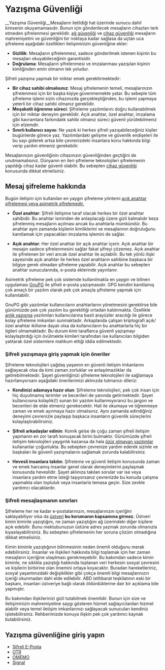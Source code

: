 # Yazışma Güvenliği

__Yazışma Güvenliği__Mesajların iletildiği hat üzerinde sunucu dahil kimsenin okuyamamasıdır. Bunun için gönderilecek mesajların cihazları terk etmeden şifrelenmesi gereklidir. [ağ güvenliği](../ag_guvenligi/) ve [cihaz güvenliği](../cihaz_guvenligi/) mesajların mahremiyetini ve güvenliğini bir noktaya kadar sağlasa da uçtan uca şifreleme aşağıdaki özellikleri iletişiminizin güvenliğine ekler:

* __Gizlilik__: Mesajların şifrelenmesi, sadece gönderilmek istenen kişinin bu mesajları okuyabileceğinin garantisidir.
* __Doğrulama__: Mesajların şifrelenmesi ve imzalanması yazışılan kişinin kimliğinden emin olmanın tek yoludur.

Şifreli yazışma yapmak bir miktar emek gerektirmektedir:

* __Bir cihaz sahibi olmalısınız__: Mesaj şifrelemenin temeli, mesajlarınızın şifrelenmesi için bir başka kişiye güvenmemekte yatar. Bu sebeple tüm şifreleme işlemi sizin cihazınızda gerçekleştiğinden, bu işlemi yapmaya yeterli bir cihaz sahibi olmanız gereklidir.
* __Meşakatli öğrenme süreci__: Şifreleme yazılımlarını doğru kullanabilmek için bir miktar deneyim gereklidir. Açık anahtar, özel anahtar, imzalama gibi kavramlara farkındalık sahibi olmanız süreci güvenli yürütebilmeniz için elzemdir.
* __Sınırlı kullanıcı sayısı__: Ne yazık ki herkes şifreli yazışabileceğiniz kişiler bugünlerde görece yaz. Yazılımlardaki gelişme ve güvenlik endişeleri ile bu sayı giderek artsa bile çevrenizdeki insanlara konu hakkında bilgi verip yardım etmeniz gerekebilir.

Mesajlarınızın güvenliğinin cihazınızın güvenliğinden geçtiğini de unutmamalısınız. Dünyanın en ileri şifreleme teknolojileri şifrelemenin yapıldığı cihaz kadar güvenli olabilir. Bu sebepten [cihaz güvenliği](/cihaz_guvenigi/README.md) konusunda dikkat etmelisiniz.


## Mesaj şifreleme hakkında

Bugün iletişim için kullanılan en yaygın şifreleme yöntemi [açık anahtar şifrelemesi veya asimetrik şifrelemedir.](https://en.wikipedia.org/wiki/Public-key_cryptography)

* __Özel anahtar__: Şifreli iletişime taraf olacak herkes bir özel anahtar sahibidir. Bu anahtar isminden de anlaşılacağı üzere gizli kalmalıdır keza şifrelenmiş mesajların açılması ancak bu anahtarla mümkündür. Bu anahtar aynı zamanda kişilerin kimliklerini ve mesajlarının doğruluğunu kanıtlamak için yapacakları imzalama işlemini de sağlar.

* __Açık anahtar__: Her özel anahtar bir açık anahtar içerir. Açık anahtar bir mesajın sadece şifrelenmesini sağlar fakat şifreyi çözemez. Açık anahtar ile şifrelenen bir veri ancak özel anahtar ile açılabilir. Bu tek yönlü ilişki sayesinde açık anahtar ile herkes özel anahtarın sahibine başkaca bir bilgiye gerek olmadan şifreleme yapabilir. Açık anahtar bu sebepten anahtar sunucularında, e-posta eklerinde yayınlanır.

Asimetrik şifreleme pek çok sistemde kullanılmakla en yaygın ve bilinen uygulaması [GnuPG](openpgp.md) ile şifreli e-posta yazışmasıdır. GPG kendini kanıtlamış çok amaçlı bir yazılım olarak pek çok amaçla şifreleme yapmak için kullanılabilir.

GnuPG gibi yazılımlar kullanıcıların anahtarlarını yönetmesini gerektirse bile günümüzde pek çok yazılım bu gerekliliği ortadan kaldırmakta. Özellikle [anlık yazışma](anlik_yazisma.md) yazılımları kullanıcılarına basit arayüzler aracılığı ile görece kolay şifreleme imkanları sunmaktadır. Arkaplanda çalışan kriptografi açık/özel anahtar ikilisine dayalı olsa da kullanıcıların bu anahtarlarla hiç bir ilgileri olmamaktadır. Bu durum kimi taraflarca güvenli yazışmayı kolaylaştırdığı için övülmekte kimileri tarafından ise kullanıcıları bilgiden yalıtarak özel sistemlere mahkum ettiği iddia edilmektedir.


### Şifreli yazışmaya giriş yapmak için öneriler

Şifreleme teknolojileri çağdaş yaşamın en güvenli iletişim imkanlarını sağlayacak olsa da kimi zaman zorluklar ve anlaşılmazlıklar da getirebilmektedir. Şayet güvenliğinizi şifreleme teknolojileri ile sağlamaya hazırlanıyorsanı aşağıdaki önerilerimizi aklınızda tutmanızı dileriz:

* __Kendinizi adamaya hazır olun__: Şifreleme teknolojileri, pek çok insan için hiç duyulmamış terimler ve becerileri de yanında getirmektedir. Şayet kullanıcısına kolaylık(!) sunan bir yazılım kullanmıyoranız bu jargon ve becerileri de elde etmeniz gerekecektir. Hali ile okumaya ve öğrenmeye zaman ve emek ayırmaya hazır olmalısınız. Aynı zamanda edindiğiniz deneyimi çevrenizle paylaşıp başkaca insanların güvenlik süreçlerini kolaylaştırabilirsiniz.

* __Şifreli arkadaşlar edinin__: Komik gelse de çoğu zaman şifreli iletişim yapmanın en zor tarafı konuşacak birini bulmaktır. Günümüzde şifreli iletişim teknolojileri yaygınlık kazansa da hala [özür olmayan yazılımlar](https://oyd.org.tr/yazilar/ozgur-yazilim/) kullananlar çoğunlukta. Bu sebepten çevrenize yardım ederek sizinle ve başkaları ile güvenli yazışmalarını sağlamak zorunda kalabilirsiniz.

* __Hevesli insanlara takılın__: Şifreleme ve güvenli iletişim konusunda zaman ve emek harcamış insanlar genel olarak deneyimlerini paylaşmak konusunda heveslidir. Şayet aklınıza takılan sorular var ise veya insanlara yardım etme isteği taşıyorsanız çevrenizde bu konuda çalışma yapmakta olan topluluk veya insanlarla temasa geçin. Size zevkle yardımcı olacaklardır.


### Şifreli mesajlaşmanın sınırları

Şifreleme her ne kadar e-postalarınızın, mesajlarınızın içeriğini saklayabiliyor olsa da [üstveri](https://en.wikipedia.org/wiki/Metadata) **bu korumanın kapsamına girmez.** Üstveri kimin kiminle yazıştığını, ne zaman yazıştığını ağ üzerindeki diğer kişilere açık edebilir. Bunu mektubunuzun üstüne adres yazmak zorunda olmanızla kıyaslayabilirsiniz. Bu sebepten şifrelemenin her soruna çözüm olmadığına dikkat etmelisiniz.

Kimin kiminle yazıştığının bilinmesinin neden önemli olduğunu merak edebilirsiniz. İnsanlar ve ilişkileri hakkında bilgi toplamak için her zaman mesajların içeriğine ulaşılması gerekmeyebilir. Bu bakımdan sadece kimin kiminle, ne sıklıkla yazıştığı hakkında toplanan veri herkesin sosyal çevresini ve kişilerin birbirine olan önemini ortaya koyacaktır. Buradan hareketleriniz, sosyal yaşantınızdaki değişiklikler gibi çokça önemli bilgi mesajlarınızın içeriği okunmadan dahi elde edilebilir. ABD istihbarat teşkilatının eski bir başkanı, insanları üstveriye bağlı olarak öldürdüklerine dair bir açıklama bile yapmıştır.

Bu bakımdan ilişkilerinizi gizli tutabilmek önemlidir. Bunun için size ve iletişiminizin mahremiyetine saygı gösteren hizmet sağlayıcılardan hizmet alabilir veya temel iletişim imkanlarınızı sağlayacak sunucuları kendiniz işletebilirsiniz. Rehberimizde konuya ilişkin pek çok yardımcı kaynak bulabilirsiniz.


## Yazışma güvenliğine giriş yapın

* [Şifreli E-Posta](openpgp.md)
* [OTR](otr.md)
* [OMEMO](omemo.md)
* [Signal](signal.md)
